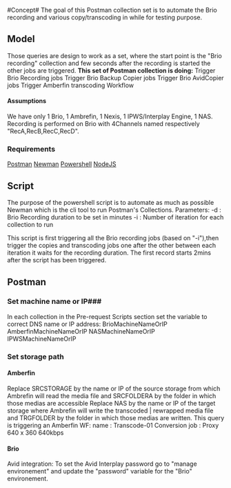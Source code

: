 #Concept#
The goal of this Postman collection set is to automate the Brio recording and various copy/transcoding in while for testing purpose.

## Model ##
Those queries are design to work as a set, where the start point is the "Brio recording" collection and few seconds after the recording is started
the other jobs are triggered.
**This set of Postman collection is doing:**
Trigger Brio Recording jobs
Trigger Brio Backup Copier jobs
Trigger Brio AvidCopier jobs
Trigger Amberfin transcoding Workflow


#### Assumptions ####
We have only 1 Brio, 1 Ambrefin, 1 Nexis, 1 IPWS/Interplay Engine, 1 NAS.
Recording is performed on Brio with 4Channels named respectively "RecA,RecB,RecC,RecD".


### Requirements ###
[Postman](https://www.getpostman.com/)
[Newman](https://learning.getpostman.com/docs/postman/collection-runs/command-line-integration-with-newman/)
[Powershell](https://docs.microsoft.com/en-us/powershell/)
[NodeJS](https://nodejs.org/en/download/)

## Script ##

The purpose of the powershell script is to automate as much as possible Newman which is the cli tool to run Postman's Collections.
Parameters:
-d : Brio Recording duration to be set in minutes
-i : Number of iteration for each collection to run 

This script is first triggering all the Brio recording jobs (based on "-i"),then trigger the copies and transcoding jobs one after the other between each iteration it waits for the recording duration.
The first record starts 2mins after the script has been triggered.


## Postman ##

### Set machine name or IP###

In each collection in the Pre-request Scripts section set the variable to correct DNS name or IP address:
BrioMachineNameOrIP
AmberfinMachineNameOrIP
NASMachineNameOrIP
IPWSMachineNameOrIP

### Set storage path ###

#### Amberfin ####
Replace SRCSTORAGE by the name or IP of the source storage from which Ambrefin will read the media file and  SRCFOLDERA by the folder in which those medias are accessible
Replace NAS by the name or IP of the target storage where  Ambrefin will write the transcoded | rewrapped media file and  TRGFOLDER by the folder in which those medias are written.
This query is triggering an Amberfin WF:
name : Transcode-01
Conversion job : Proxy 640 x 360 640kbps

#### Brio ####

Avid integration:
To set the Avid Interplay password go to "manage environement" and update the "password" variable for the "Brio" environement.
